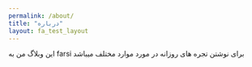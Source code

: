 ```yaml
---
permalink: /about/
title: "درباره"
layout: fa_test_layout
---
```


این وبلاگ من به farsi برای نوشتن تجره های روزانه در مورد موارد مختلف میباشد
